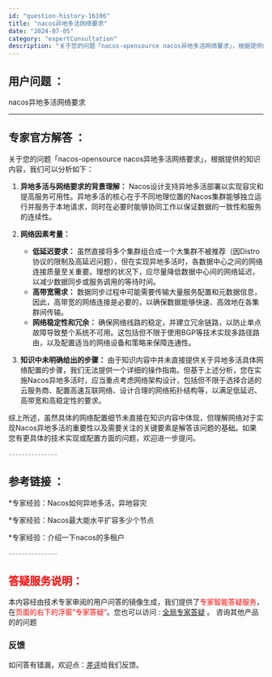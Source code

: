 ```yaml
---
id: "question-history-16106"
title: "nacos异地多活网络要求"
date: "2024-07-05"
category: "expertConsultation"
description: "关于您的问题「nacos-opensource nacos异地多活网络要求」，根据提供的知识内容，我们可以分析如下：1. **异地多活与网络要求的背景理解：**   Nacos设计支持异地多活部署以实现容灾和提高服务可用性。异地多活的核心在于不同地理位置的Nacos集群能够独立运行并服务于本地请求，"
---
```


## 用户问题 ： 
 nacos异地多活网络要求  

---------------
## 专家官方解答 ：

关于您的问题「nacos-opensource nacos异地多活网络要求」，根据提供的知识内容，我们可以分析如下：

1. **异地多活与网络要求的背景理解：**
   Nacos设计支持异地多活部署以实现容灾和提高服务可用性。异地多活的核心在于不同地理位置的Nacos集群能够独立运行并服务于本地请求，同时在必要时能够协同工作以保证数据的一致性和服务的连续性。

2. **网络因素考量：**
   - **低延迟要求：** 虽然直接将多个集群组合成一个大集群不被推荐（因Distro协议的限制及高延迟问题），但在实现异地多活时，各数据中心之间的网络连接质量至关重要。理想的状况下，应尽量降低数据中心间的网络延迟，以减少数据同步或服务调用的等待时间。
   - **高带宽需求：** 数据同步过程中可能需要传输大量服务配置和元数据信息，因此，高带宽的网络连接是必要的，以确保数据能够快速、高效地在各集群间传输。
   - **网络稳定性和冗余：** 确保网络线路的稳定，并建立冗余链路，以防止单点故障导致整个系统不可用。这包括但不限于使用BGP等技术实现多路径路由，以及配置适当的网络设备和策略来保障连通性。

3. **知识中未明确给出的步骤：**
   由于知识内容中并未直接提供关于异地多活具体网络配置的步骤，我们无法提供一个详细的操作指南。但基于上述分析，您在实施Nacos异地多活时，应当重点考虑网络架构设计，包括但不限于选择合适的云服务商、配置高速互联网络、设计合理的网络拓扑结构等，以满足低延迟、高带宽和高稳定性的要求。

综上所述，虽然具体的网络配置细节未直接在知识内容中体现，但理解网络对于实现Nacos异地多活的重要性以及需要关注的关键要素是解答该问题的基础。如果您有更具体的技术实现或配置方面的问题，欢迎进一步提问。


<font color="#949494">---------------</font> 


## 参考链接 ：

*专家经验：Nacos如何异地多活，异地容灾 
 
 *专家经验：Nacos最大能水平扩容多少个节点 
 
 *专家经验：介绍一下nacos的多租户 


 <font color="#949494">---------------</font> 
 


## <font color="#FF0000">答疑服务说明：</font> 

本内容经由技术专家审阅的用户问答的镜像生成，我们提供了<font color="#FF0000">专家智能答疑服务</font>，在<font color="#FF0000">页面的右下的浮窗”专家答疑“</font>。您也可以访问 : [全局专家答疑](https://answer.opensource.alibaba.com/docs/intro) 。 咨询其他产品的的问题

### 反馈
如问答有错漏，欢迎点：[差评](https://ai.nacos.io/user/feedbackByEnhancerGradePOJOID?enhancerGradePOJOId=16126)给我们反馈。

